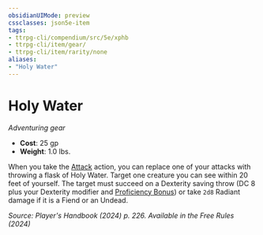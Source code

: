 ```yaml
---
obsidianUIMode: preview
cssclasses: json5e-item
tags:
- ttrpg-cli/compendium/src/5e/xphb
- ttrpg-cli/item/gear/
- ttrpg-cli/item/rarity/none
aliases: 
- "Holy Water"
---
```

# Holy Water
*Adventuring gear*  


- **Cost**: 25 gp
- **Weight**: 1.0 lbs.

When you take the [Attack](Misc%20Files/CLI/rules/actions.md#Attack) action, you can replace one of your attacks with throwing a flask of Holy Water. Target one creature you can see within 20 feet of yourself. The target must succeed on a Dexterity saving throw (DC 8 plus your Dexterity modifier and [Proficiency Bonus](Misc%20Files/CLI/rules/variant-rules/proficiency-xphb.md)) or take `2d8` Radiant damage if it is a Fiend or an Undead.

*Source: Player's Handbook (2024) p. 226. Available in the Free Rules (2024)*